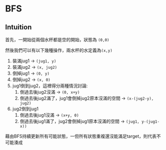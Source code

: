 # BFS

## Intuition

首先，一開始從兩個水杯都是空的開始，狀態為 `(0,0)`

然後我們可以有以下幾種操作，兩水杯的水定義為`(x,y)`
1. 裝滿jug1 -> `(jug1, y)`
2. 裝滿jug2 -> `(x, jug2)`
3. 倒掉jug1 -> `(0, y)`
4. 倒掉jug2 -> `(x, 0)`
5. jug1倒到jug2，這裡得分兩種情況討論:
   1. 倒過去後jug2沒滿 -> `(0, x+y)`
   2. 倒過去後jug2滿了，jug1會倒掉jug2原本沒滿的空間 -> `(x-(jug2-y), jug2)`
6. jug2倒到jug1
   1. 倒過去後jug1沒滿 -> `(x+y, 0)`
   2. 倒過去後jug1滿了，jug2會倒掉jug1原本沒滿的空間 -> `(jug1, y-(jug1-x))`

藉由BFS持續更新所有可能狀態，一但所有狀態重複還沒能滿足target，則代表不可能湊成